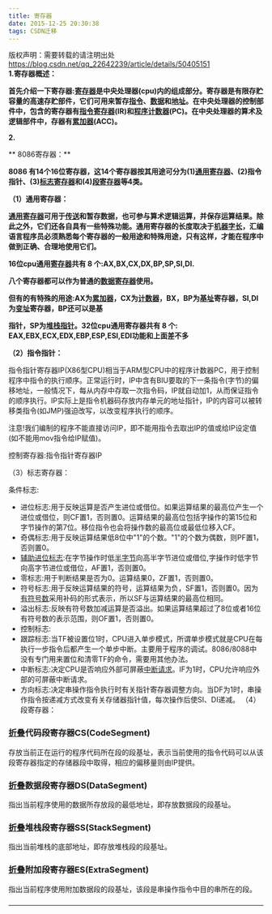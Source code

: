 ```yaml
---
title: 寄存器
date: 2015-12-25 20:30:38
tags: CSDN迁移
---
```

 版权声明：需要转载的请注明出处 https://blog.csdn.net/qq_22642239/article/details/50405151   
   **1.寄存器概述：**

 **首先介绍一下寄存器:[寄存器](http://baike.haosou.com/doc/1248822-1320752.html)是中央处理器(cpu)内的组成部分。寄存器是有限存贮容量的高速存贮部件，它们可用来暂存[指令](http://baike.haosou.com/doc/1325044-1400835.html)、[数据](http://baike.haosou.com/doc/5387430-5623960.html)和[地址](http://baike.haosou.com/doc/7094960-7317884.html)。在中央处理器的控制部件中，包含的寄存器有[指令寄存器](http://baike.haosou.com/doc/1320352-1395928.html)(IR)和[程序计数器](http://baike.haosou.com/doc/5796963-6009758.html)(PC)。在中央处理器的算术及逻辑部件中，存器有[累加器](http://baike.haosou.com/doc/5941641-6154574.html)(ACC)。**

 **2.**

 ** 8086寄存器：**

 **8086 有14个16位寄存器，这14个寄存器按其用途可分为(1)[通用寄存器](http://baike.haosou.com/doc/5729351-5942090.html)、(2)指令指针、(3)[标志寄存器](http://baike.haosou.com/doc/1409965-1490522.html)和(4)[段寄存器](http://baike.haosou.com/doc/9702277-10048644.html)等4类。**

 **（1）通用寄存器：**

 **[通用寄存器](http://baike.haosou.com/doc/5729351-5942090.html)可用于[传送](http://baike.haosou.com/doc/1074354-1136850.html)和暂存数据，也可参与算术逻辑运算，并保存运算结果。除此之外，它们还各自具有一些特殊功能。通用寄存器的长度取决于[机器字长](http://baike.haosou.com/doc/6004430-6217412.html)，汇编语言程序员必须熟悉每个寄存器的一般用途和特殊用途，只有这样，才能在程序中做到正确、合理地使用它们。**

 **16位cpu通用[寄存器](http://baike.haosou.com/doc/1248822-1320752.html)共有 8 个:AX,BX,CX,DX,BP,SP,SI,DI.**

 **八个寄存器都可以作为普通的[数据寄存器](http://baike.haosou.com/doc/969485-1024730.html)使用。**

 **但有的有特殊的用途:AX为[累加器](http://baike.haosou.com/doc/5941641-6154574.html)，CX为[计数器](http://baike.haosou.com/doc/5416030-5654175.html)，BX，BP为[基址](http://baike.haosou.com/doc/118165-124756.html)寄存器，SI,DI为[变址](http://baike.haosou.com/doc/6483354-6697059.html)寄存器，BP还可以是基**

 **指针，SP为[堆栈指针](http://baike.haosou.com/doc/1751497-1851848.html)。32位cpu通用寄存器共有 8 个: EAX,EBX,ECX,EDX,EBP,ESP,ESI,EDI功能和上面差不多**

 **（2）指令指针：**

 指令指针寄存器IP(X86型CPU)相当于ARM型CPU中的程序计数器PC，用于控制程序中指令的执行顺序。正常运行时，IP中含有BIU要取的下一条指令(字节)的偏移地址，一般情况下，每从内存中存取一次指令码，IP就自动加1，从而保证指令的顺序执行。IP实际上是指令机器码存放内存单元的地址指针，IP的内容可以被转移类指令(如JMP)强迫改写，以改变程序执行的顺序。

 注意!我们编制的程序不能直接访问IP，即不能用指令去取出IP的值或给IP设定值(如不能用mov指令给IP赋值)。

 控制寄存器:指令指针寄存器IP

 （3）标志寄存器：

 

 条件标志:

 
  * 进位标志:用于反映运算是否产生进位或借位。如果运算结果的最高位产生一个进位或借位，则CF置1，否则置0。运算结果的最高位包括字操作的第15位和字节操作的第7位。移位指令也会将操作数的最高位或最低位移入CF。
  * 奇偶标志:用于反映运算结果低8位中"1"的个数。"1"的个数为偶数，则PF置1，否则置0。
  * [辅助进位标志](http://baike.haosou.com/doc/605308-640863.html):在字节操作时低[半字节](http://baike.haosou.com/doc/6376336-6589984.html)向高半字节进位或借位,字操作时低字节向高字节进位或借位，AF置1，否则置0。
  * 零标志:用于判断结果是否为0。运算结果0，ZF置1，否则置0。
  * 符号标志:用于反映运算结果的符号，运算结果为负，SF置1，否则置0。因为[有符号数](http://baike.haosou.com/doc/1500414-1586517.html)采用补码的形式表示，所以SF与运算结果的最高位相同。
  * 溢出标志:反映有符号数加减运算是否溢出。如果运算结果超过了8位或者16位有符号数的表示范围，则OF置1，否则置0。
  * 控制标志:
  * 跟踪标志:当TF被设置位1时，CPU进入单步模式，所谓单步模式就是CPU在每执行一步指令后都产生一个单步中断。主要用于程序的调试。8086/8088中没有专门用来置位和清零TF的命令，需要用其他办法。
  * 中断标志:决定CPU是否响应外部可屏蔽[中断请求](http://baike.haosou.com/doc/1065117-1126844.html)。IF为1时，CPU允许响应外部的可屏蔽中断请求。
  * 方向标志:决定串操作指令执行时有关指针寄存器调整方向。当DF为1时，串操作指令按递减方式改变有关存储器指针值，每次操作后使SI、DI递减。 （4）段寄存器：  
 

 

 
### [折叠](http://baike.haosou.com/doc/9702277-10048644.html#)代码段寄存器CS(CodeSegment)

 存放当前正在运行的程序代码所在段的段基址，表示当前使用的指令代码可以从该段寄存器指定的存储器段中取得，相应的偏移量则由IP提供。

   
 
### []()[折叠](http://baike.haosou.com/doc/9702277-10048644.html#)数据段寄存器DS(DataSegment)

 指出当前程序使用的数据所存放段的最低地址，即存放数据段的段基址。

   
 
### []()[折叠](http://baike.haosou.com/doc/9702277-10048644.html#)堆栈段寄存器SS(StackSegment)

 指出当前堆栈的底部地址，即存放堆栈段的段基址。

   
 
### []()[折叠](http://baike.haosou.com/doc/9702277-10048644.html#)附加段寄存器ES(ExtraSegment)

 指出当前程序使用附加数据段的段基址，该段是串操作指令中目的串所在的段。

   
   


 
### []()

 ** **

   
 
